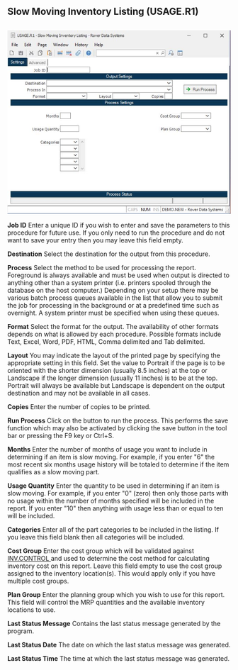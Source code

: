 ##  Slow Moving Inventory Listing (USAGE.R1)

<PageHeader />

##

![](./USAGE-R1-1.jpg)

**Job ID** Enter a unique ID if you wish to enter and save the parameters to
this procedure for future use. If you only need to run the procedure and do
not want to save your entry then you may leave this field empty.  
  
**Destination** Select the destination for the output from this procedure.  
  
**Process** Select the method to be used for processing the report. Foreground
is always available and must be used when output is directed to anything other
than a system printer (i.e. printers spooled through the database on the host
computer.) Depending on your setup there may be various batch process queues
available in the list that allow you to submit the job for processing in the
background or at a predefined time such as overnight. A system printer must be
specified when using these queues.  
  
**Format** Select the format for the output. The availability of other formats
depends on what is allowed by each procedure. Possible formats include Text,
Excel, Word, PDF, HTML, Comma delimited and Tab delimited.  
  
**Layout** You may indicate the layout of the printed page by specifying the
appropriate setting in this field. Set the value to Portrait if the page is to
be oriented with the shorter dimension (usually 8.5 inches) at the top or
Landscape if the longer dimension (usually 11 inches) is to be at the top.
Portrait will always be available but Landscape is dependent on the output
destination and may not be available in all cases.  
  
**Copies** Enter the number of copies to be printed.  
  
**Run Process** Click on the button to run the process. This performs the save
function which may also be activated by clicking the save button in the tool
bar or pressing the F9 key or Ctrl+S.  
  
**Months** Enter the number of months of usage you want to include in
determining if an item is slow moving. For example, if you enter "6" the most
recent six months usage history will be totaled to determine if the item
qualifies as a slow moving part.  
  
**Usage Quantity** Enter the quantity to be used in determining if an item is
slow moving. For example, if you enter "0" (zero) then only those parts with
no usage within the number of months specified will be included in the report.
If you enter "10" then anything with usage less than or equal to ten will be
included.  
  
**Categories** Enter all of the part categories to be included in the listing.
If you leave this field blank then all categories will be included.  
  
**Cost Group** Enter the cost group which will be validated against [ INV.CONTROL ](../../../INV-ENTRY/INV-CONTROL/README.md) and used to determine the cost method for calculating inventory cost on this report. Leave this field empty to use the cost group assigned to the inventory location(s). This would apply only if you have multiple cost groups.   
  
**Plan Group** Enter the planning group which you wish to use for this report.
This field will control the MRP quantities and the available inventory
locations to use.  
  
**Last Status Message** Contains the last status message generated by the
program.  
  
**Last Status Date** The date on which the last status message was generated.  
  
**Last Status Time** The time at which the last status message was generated.  
  
  
<badge text= "Version 8.10.57" vertical="middle" />

<PageFooter />